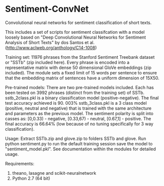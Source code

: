 # Sentiment-ConvNet
Convolutional neural networks for sentiment classification of short texts.

This includes a set of scripts for sentiment classifcation with a model loosely based on "Deep Convolutional Neural Networks for
Sentiment Analysis of Short Texts" by dos Santos et al. (http://www.aclweb.org/anthology/C14-1008)

Training set:
11976 phrases from the Stanford Sentiment Treebank dataset or "SSTb" (zip included here). Every phrase is encoded into a representative matrix with dense 50 dimensional GloVe embeddings (zip included). The module sets a fixed limit of  15 words per sentence to ensure that the embedding matrix of sentences have a uniform dimension of 15X50.

Pre-trained models:
There are two pre-trained models included. Each has been tested on 3992 phrases (distinct from the training set) of SSTb. sstb_2class.pkl is a binary classification model (positive-negative). The final test accuracy achieved is 90.	003%
sstb_3class.pkl is a 3 class model (positive, neutral and negative) that is trained with the same architecture and parameters as the previous model. The sentiment polarity is split into casses as: [0,0.33) - negative, [0.33,67) - neutral, [0.67,1] - positive. The final accuracy is 66.64% (low because of no tuning specifically for 3 way classification).

Usage:
Extract SSTb.zip and glove.zip to folders SSTb and glove. Run python sentiment.py
to run the default training session save the model to "sentiment_model.pkl".
See documentation within the modules for detailed usage.

Requirements:
1) theano, lasagne and scikit-neuralnetwork
2) Python 2.7 (64 bit)
